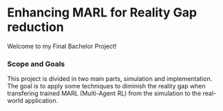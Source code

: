# Enhancing MARL for Reality Gap reduction

Welcome to my Final Bachelor Project!

### Scope and Goals

This project is divided in two main parts, simulation and implementation. The goal is to apply some
techniques to diminish the reality gap when transfering trained MARL (Multi-Agent RL) from the 
simulation to the real-world application.

